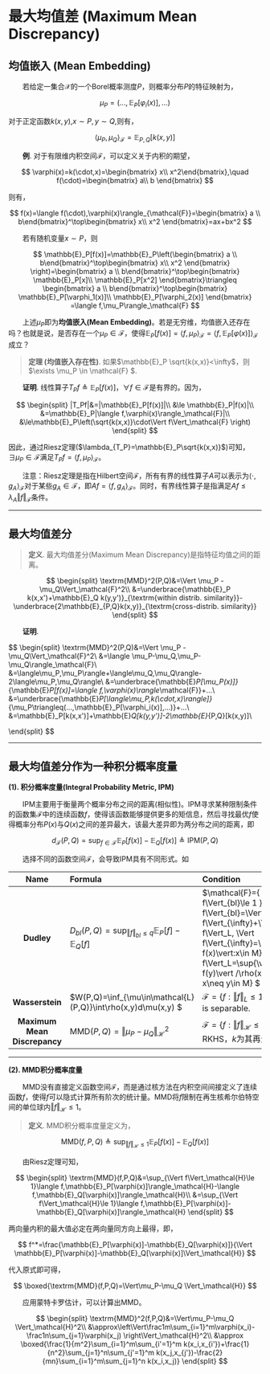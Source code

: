 # 最大均值差 (Maximum Mean Discrepancy)

## 均值嵌入 (Mean Embedding)

&emsp;&emsp;若给定一集合$\mathcal{X}$的一个Borel概率测度$P$，则概率分布$P$的特征映射为，

$$
\mu_P=(...,\mathbb{E}_P[\varphi_i(x)],...)
$$

对于正定函数$k(x,y)$,$x\sim P, y\sim Q$,则有，

$$
\langle \mu_P,\mu_Q\rangle_\mathcal{F}=\mathbb{E}_{P,Q}[k(x,y)]
$$

&emsp;&emsp;**例**. 对于有限维内积空间$\mathcal{F}$，可以定义关于内积的期望，

$$
\varphi(x)=k(\cdot,x)=\begin{bmatrix} x\\ x^2\end{bmatrix},\quad f(\cdot)=\begin{bmatrix} a\\ b \end{bmatrix}
$$

则有，

$$
f(x)=\langle f(\cdot),\varphi(x)\rangle_{\mathcal{F}}=\begin{bmatrix} a \\ b\end{bmatrix}^\top\begin{bmatrix} x\\ x^2 \end{bmatrix}=ax+bx^2
$$

&emsp;&emsp;若有随机变量$x\sim P$，则

$$
\mathbb{E}_P[f(x)]=\mathbb{E}_P\left(\begin{bmatrix} a \\ b\end{bmatrix}^\top\begin{bmatrix} x\\ x^2 \end{bmatrix} \right)=\begin{bmatrix} a \\ b\end{bmatrix}^\top\begin{bmatrix} \mathbb{E}_P[x]\\ \mathbb{E}_P[x^2] \end{bmatrix}\triangleq \begin{bmatrix} a \\ b\end{bmatrix}^\top\begin{bmatrix} \mathbb{E}_P[\varphi_1(x)]\\ \mathbb{E}_P[\varphi_2(x)] \end{bmatrix} =\langle f,\mu_P\rangle_\mathcal{F}
$$

&emsp;&emsp;上述$\mu_P$即为**均值嵌入(Mean Embedding)**。若是无穷维，均值嵌入还存在吗？也就是说，是否存在一个$\mu_P\in\mathcal{F}$，使得$\mathbb{E}_P[f(x)]=\langle f,\mu_P\rangle_\mathcal{F}=\langle f,\mathbb{E}_P[\varphi(x)]\rangle_\mathcal{F}$成立？

>**定理 (均值嵌入存在性)**. 如果$\mathbb{E}_P \sqrt{k(x,x)}<\infty$，则$\exists \mu_P \in \mathcal{F} $.

&emsp;&emsp;**证明**. 线性算子$T_Pf\triangleq \mathbb{E}_P[f(x)]$，$\forall f\in \mathcal{F}$是有界的。因为，

$$
\begin{split}
|T_Pf|&=|\mathbb{E}_P[f(x)]|\\
&\le \mathbb{E}_P|f(x)|\\
&=\mathbb{E}_P|\langle f,\varphi(x)\rangle_\mathcal{F}|\\
&\le\mathbb{E}_P\left(\sqrt{k(x,x)}\cdot\Vert f\Vert_\mathcal{F} \right)
\end{split}
$$

因此，通过Riesz定理($\lambda_{T_P}=\mathbb{E}_P\sqrt{k(x,x)}$)可知，$\exists \mu_P\in\mathcal{F}$满足$T_P f=\langle f,\mu_P\rangle_\mathcal{F}$。

&emsp;&emsp;注意：Riesz定理是指在Hilbert空间$\mathcal{F}$，所有有界的线性算子$A$可以表示为$\langle \cdot,g_A\rangle_\mathcal{F}$对于某些$g_A\in \mathcal{F}$，即$Af=\langle f,g_A\rangle_\mathcal{F}$。同时，有界线性算子是指满足$Af\le \lambda_A \Vert f\Vert_\mathcal{F}$条件。

---

## 最大均值差分

>**定义**. 最大均值差分(Maximum Mean Discrepancy)是指特征均值之间的距离。

$$
\begin{split}
\textrm{MMD}^2(P,Q)&=\Vert \mu_P -\mu_Q\Vert_\mathcal{F}^2\\
&=\underbrace{\mathbb{E}_P k(x,x')+\mathbb{E}_Q k(y,y')}_{\textrm{within distrib. similarity}}-\underbrace{2\mathbb{E}_{P,Q}k(x,y)}_{\textrm{cross-distrib. similarity}}
\end{split}
$$

&emsp;&emsp;**证明**.

$$
\begin{split}
\textrm{MMD}^2(P,Q)&=\Vert \mu_P -\mu_Q\Vert_\mathcal{F}^2\\
&=\langle \mu_P-\mu_Q,\mu_P-\mu_Q\rangle_\mathcal{F}\\
&=\langle\mu_P,\mu_P\rangle+\langle\mu_Q,\mu_Q\rangle-2\langle\mu_P,\mu_Q\rangle\\
&=\underbrace{\mathbb{E}_P[\mu_P(x)]}_{\mathbb{E}_P[f(x)]=\langle f,\varphi(x)\rangle_\mathcal{F}}+...\\
&=\underbrace{\mathbb{E}_P[\langle\mu_P,k(\cdot,x)\rangle]}_{\mu_P\triangleq(...,\mathbb{E}_P[\varphi_i(x)],...)}+...\\
&=\mathbb{E}_P[k(x,x')]+\mathbb{E}_Q[k(y,y')]-2\mathbb{E}_{P,Q}[k(x,y)]\\

\end{split}
$$

---

## 最大均值差分作为一种积分概率度量

**(1). 积分概率度量(Integral Probability Metric, IPM)**

&emsp;&emsp;IPM主要用于衡量两个概率分布之间的距离(相似性)。IPM寻求某种限制条件的函数集$\mathcal{F}$中的连续函数$f$，使得该函数能够提供更多的矩信息，然后寻找最优$f$使得概率分布$P(x)$与$Q(x)$之间的差异最大，该最大差异即为两分布之间的距离，即

$$
d_{\mathcal{F}}(P,Q)=\sup_{f\in\mathcal{F}}\mathbb{E}_P[f(x)]-\mathbb{E}_Q[f(x)]\triangleq\textrm{IPM}(P,Q)
$$

&emsp;&emsp;选择不同的函数空间$\mathcal{F}$，会导致IPM具有不同形式。如

| Name    | Formula    | Condition    |
| :---: | :--- | :--- |
| **Dudley**    |  $D_{bl}(P,Q)=\sup_{\Vert f\Vert_{bl}\le q}\mathbb{E}_P[f]-\mathbb{E}_Q[f]$   |  $\mathcal{F}=\{ f: \Vert f\Vert_{bl}\le 1 \} , \Vert f\Vert_{bl}=\Vert f\Vert_{\infty}+\Vert f\Vert_L, \Vert f\Vert_{\infty}=\sup\{\vert f(x)\vert:x\in M\}, \Vert f\Vert_L=\sup\{\vert f(x)-f(y)\vert /\rho(x,y) : x\neq y\in M\}  $|
|**Wasserstein** |$W(P,Q)=\inf_{\mu\in\mathcal{L}(P,Q)}\int\rho(x,y)d\mu(x,y) $|  $\mathcal{F}=\{ f:\Vert f\Vert_L \le 1 \}$ and $M$ is separable.       |
| **Maximum Mean Discrepancy** | $\textrm{MMD}(P,Q)=\Vert \mu_P-\mu_Q\Vert_{\mathcal{H}}^2$ | $\mathcal{F}=\{f:\Vert f\Vert_\mathcal{H}\le 1 \}$,$\mathcal{H}$为RKHS，$k$为其再生核。|

---

**(2). MMD积分概率度量**

&emsp;&emsp;MMD没有直接定义函数空间$\mathcal{F}$，而是通过核方法在内积空间间接定义了连续函数$f$，使得$f$可以隐式计算所有阶次的统计量。MMD将$f$限制在再生核希尔伯特空间的单位球内$\Vert f\Vert_{\mathcal{H}}\le 1$。

> **定义**. MMD积分概率度量定义为，

$$
\textrm{MMD}(f,P,Q)\triangleq\sup_{\Vert f\Vert_\mathcal{H}\le 1}\mathbb{E}_P[f(x)]-\mathbb{E}_Q[f(x)]
$$

&emsp;&emsp;由Riesz定理可知，

$$
\begin{split}
\textrm{MMD}(f,P,Q)&=\sup_{\Vert f\Vert_\mathcal{H}\le 1}\langle f,\mathbb{E}_P[\varphi(x)]\rangle_\mathcal{H}-\langle f,\mathbb{E}_Q[\varphi(x)]\rangle_\mathcal{H}\\
&=\sup_{\Vert f\Vert_\mathcal{H}\le 1}\langle f,\mathbb{E}_P[\varphi(x)]-\mathbb{E}_Q[\varphi(x)]\rangle_\mathcal{H}
\end{split}
$$

两向量内积的最大值必定在两向量同方向上最得，即，

$$
f^*=\frac{\mathbb{E}_P[\varphi(x)]-\mathbb{E}_Q[\varphi(x)]}{\Vert \mathbb{E}_P[\varphi(x)]-\mathbb{E}_Q[\varphi(x)]\Vert_\mathcal{H}}
$$

代入原式即可得，

$$
\boxed{\textrm{MMD}(f,P,Q)=\Vert\mu_P-\mu_Q \Vert_\mathcal{H}}
$$

&emsp;&emsp;应用蒙特卡罗估计，可以计算出MMD。

$$
\begin{split}
\textrm{MMD}^2(f,P,Q)&=\Vert\mu_P-\mu_Q \Vert_\mathcal{H}^2\\
&\approx\left\Vert\frac1m\sum_{i=1}^m\varphi(x_i)-\frac1n\sum_{j=1}\varphi(x_j) \right\Vert_\mathcal{H}^2\\
&\approx \boxed{\frac{1}{m^2}\sum_{i=1}^m\sum_{i'=1}^m k(x_i,x_{i'})+\frac{1}{n^2}\sum_{j=1}^n\sum_{j'=1}^m k(x_j,x_{j'})-\frac{2}{mn}\sum_{i=1}^m\sum_{j=1}^n k(x_i,x_j)}
\end{split}
$$
